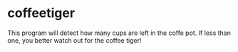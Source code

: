 coffeetiger
===========

This program will detect how many cups are left in the coffe pot.  If less than one, you better watch out for the coffee tiger!
